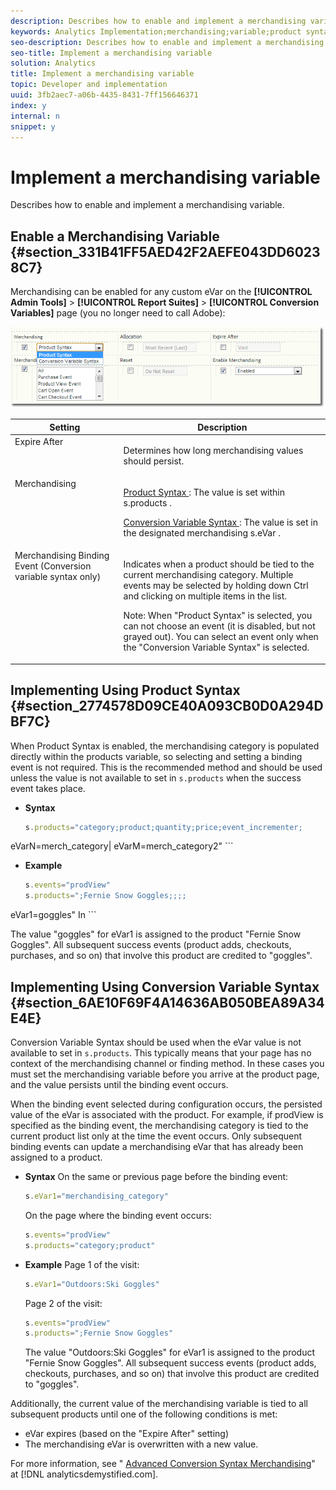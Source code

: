 ```yaml
---
description: Describes how to enable and implement a merchandising variable.
keywords: Analytics Implementation;merchandising;variable;product syntax;Conversion Variable Syntax;s.products
seo-description: Describes how to enable and implement a merchandising variable.
seo-title: Implement a merchandising variable
solution: Analytics
title: Implement a merchandising variable
topic: Developer and implementation
uuid: 3fb2aec7-a06b-4435-8431-7ff156646371
index: y
internal: n
snippet: y
---
```


# Implement a merchandising variable

Describes how to enable and implement a merchandising variable.

## Enable a Merchandising Variable {#section_331B41FF5AED42F2AEFE043DD60238C7}

Merchandising can be enabled for any custom eVar on the **[!UICONTROL Admin Tools]** > **[!UICONTROL Report Suites]** > **[!UICONTROL Conversion Variables]** page (you no longer need to call Adobe): 

![](assets/merch-enable.png)

<table id="table_193CD04849D048C5BA11810AF8488D20"> 
 <thead> 
  <tr valign="top"> 
   <th colname="col1" class="entry"> Setting </th> 
   <th colname="col2" class="entry"> Description </th> 
  </tr> 
 </thead>
 <tbody> 
  <tr valign="top"> 
   <td colname="col1"> Expire After </td> 
   <td colname="col2"> <p>Determines how long merchandising values should persist. </p> </td> 
  </tr> 
  <tr valign="top"> 
   <td colname="col1"> Merchandising </td> 
   <td colname="col2"> <p> <a href="../../../implement/js-implementation/c-merch-variables/var-merchandising-impl.md#section_2774578D09CE40A093CB0D0A294DBF7C" format="dita" scope="local"> Product Syntax </a>: The value is set within <span class="codeph"> s.products </span>. </p> <p> <a href="../../../implement/js-implementation/c-merch-variables/var-merchandising-impl.md#section_6AE10F69F4A14636AB050BEA89A34E4E" format="dita" scope="local"> Conversion Variable Syntax </a>: The value is set in the designated merchandising <span class="codeph"> s.eVar </span>. </p> </td> 
  </tr> 
  <tr valign="top"> 
   <td colname="col1"> Merchandising Binding Event (Conversion variable syntax only) </td> 
   <td colname="col2"> <p>Indicates when a product should be tied to the current merchandising category. Multiple events may be selected by holding down Ctrl and clicking on multiple items in the list. </p> <p> <p>Note:  When "Product Syntax" is selected, you can not choose an event (it is disabled, but not grayed out). You can select an event only when the "Conversion Variable Syntax" is selected. </p> </p> </td> 
  </tr> 
 </tbody> 
</table>

## Implementing Using Product Syntax {#section_2774578D09CE40A093CB0D0A294DBF7C}

When Product Syntax is enabled, the merchandising category is populated directly within the products variable, so selecting and setting a binding event is not required. This is the recommended method and should be used unless the value is not available to set in `s.products` when the success event takes place.

* **Syntax** 

  ```js
  s.products="category;product;quantity;price;event_incrementer; 
<codeph outputclass="syntax">
  eVarN=merch_category| 
 <codeph outputclass="syntax">
   eVarM=merch_category2" 
 </codeph outputclass="syntax"> 
</codeph outputclass="syntax">
  ```

* **Example** 

  ```js
  s.events="prodView" 
  s.products=";Fernie Snow Goggles;;;; 
<codeph outputclass="syntax">
  eVar1=goggles" 
   In 
</codeph outputclass="syntax">
  ```

  The value "goggles" for eVar1 is assigned to the product "Fernie Snow Goggles". All subsequent success events (product adds, checkouts, purchases, and so on) that involve this product are credited to "goggles".

## Implementing Using Conversion Variable Syntax {#section_6AE10F69F4A14636AB050BEA89A34E4E}

Conversion Variable Syntax should be used when the eVar value is not available to set in `s.products`. This typically means that your page has no context of the merchandising channel or finding method. In these cases you must set the merchandising variable before you arrive at the product page, and the value persists until the binding event occurs.

When the binding event selected during configuration occurs, the persisted value of the eVar is associated with the product. For example, if prodView is specified as the binding event, the merchandising category is tied to the current product list only at the time the event occurs. Only subsequent binding events can update a merchandising eVar that has already been assigned to a product.

* **Syntax** On the same or previous page before the binding event:

  ```js
  s.eVar1="merchandising_category"
  ```

  On the page where the binding event occurs:

  ```js
  s.events="prodView" 
  s.products="category;product"
  ```

* **Example** Page 1 of the visit:

  ```js
  s.eVar1="Outdoors:Ski Goggles"
  ```

  Page 2 of the visit:

  ```js
  s.events="prodView" 
  s.products=";Fernie Snow Goggles"
  ```

  The value "Outdoors:Ski Goggles" for eVar1 is assigned to the product "Fernie Snow Goggles". All subsequent success events (product adds, checkouts, purchases, and so on) that involve this product are credited to "goggles".

Additionally, the current value of the merchandising variable is tied to all subsequent products until one of the following conditions is met:

* eVar expires (based on the "Expire After" setting) 
* The merchandising eVar is overwritten with a new value.

For more information, see " [Advanced Conversion Syntax Merchandising](http://analyticsdemystified.com/adobe-analytics/advanced-conversion-syntax-merchandising/)" at [!DNL analyticsdemystified.com]. 
